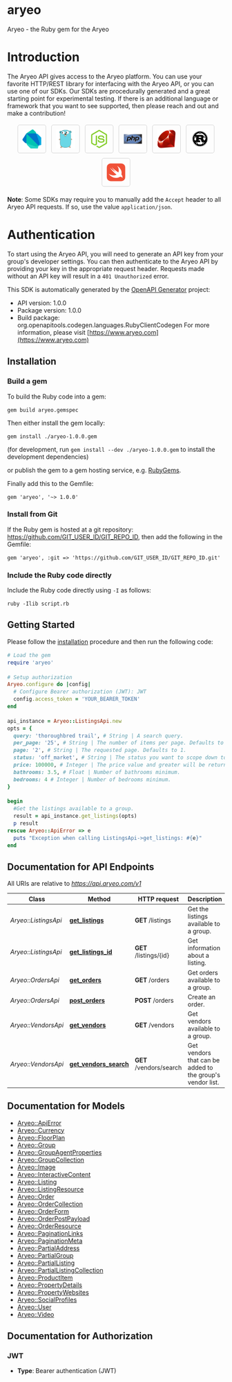 # aryeo

Aryeo - the Ruby gem for the Aryeo

# Introduction
The Aryeo API gives access to the Aryeo platform. You can use your favorite HTTP/REST library for interfacing with the Aryeo API, or you can use one of our SDKs. Our SDKs are procedurally generated and a great starting point for experimental testing. If there is an additional language or framework that you want to see supported, then please reach and out and make a contribution!

<p align="center"> <a href="https://github.com/AryeoHQ/aryeo-api-dart-sdk"><img src="https://raw.githubusercontent.com/AryeoHQ/aryeo-api-docs/master/public/images/dart.svg" alt="Dart" width="44" style="padding:10px;border: 1px solid #d3d3d3;border-radius: 5px;margin:4px;"/></a> <a href="https://github.com/AryeoHQ/aryeo-api-go-sdk"><img src="https://raw.githubusercontent.com/AryeoHQ/aryeo-api-docs/master/public/images/go.svg" alt="Go" width="44" style="padding:10px;border: 1px solid #d3d3d3;border-radius: 5px;margin:4px;"/></a> <a href="https://github.com/AryeoHQ/aryeo-api-js-sdk"><img src="https://raw.githubusercontent.com/AryeoHQ/aryeo-api-docs/master/public/images/js.svg" alt="Node JS" width="44" style="padding:10px;border: 1px solid #d3d3d3;border-radius: 5px;margin:4px;"/></a> <a href="https://github.com/AryeoHQ/aryeo-api-php-sdk"><img src="https://raw.githubusercontent.com/AryeoHQ/aryeo-api-docs/master/public/images/php.svg" alt="PHP" width="44" style="padding:10px;border: 1px solid #d3d3d3;border-radius: 5px;margin:4px;"/></a> <a href="https://github.com/AryeoHQ/aryeo-api-ruby-sdk"><img src="https://raw.githubusercontent.com/AryeoHQ/aryeo-api-docs/master/public/images/ruby.svg" alt="Ruby" width="44" style="padding:10px;border: 1px solid #d3d3d3;border-radius: 5px;margin:4px;"/></a> <a href="https://github.com/AryeoHQ/aryeo-api-rust-sdk"><img src="https://raw.githubusercontent.com/AryeoHQ/aryeo-api-docs/master/public/images/rust.svg" alt="Rust" width="44" style="padding:10px;border: 1px solid #d3d3d3;border-radius: 5px;margin:4px;"/></a> <a href="https://github.com/AryeoHQ/aryeo-api-swift-sdk"><img src="https://raw.githubusercontent.com/AryeoHQ/aryeo-api-docs/master/public/images/swift.svg" alt="Swift" width="44" style="padding:10px;border: 1px solid #d3d3d3;border-radius: 5px;margin:4px;"/></a> </p>

**Note**: Some SDKs may require you to manually add the `Accept` header to all Aryeo API requests. If so, use the value `application/json`.

# Authentication
To start using the Aryeo API, you will need to generate an API key from your group's developer settings. You can then authenticate to the Aryeo API by providing your key in the appropriate request header. Requests made without an API key will result in a `401 Unauthorized` error.


This SDK is automatically generated by the [OpenAPI Generator](https://openapi-generator.tech) project:

- API version: 1.0.0
- Package version: 1.0.0
- Build package: org.openapitools.codegen.languages.RubyClientCodegen
For more information, please visit [https://www.aryeo.com](https://www.aryeo.com)

## Installation

### Build a gem

To build the Ruby code into a gem:

```shell
gem build aryeo.gemspec
```

Then either install the gem locally:

```shell
gem install ./aryeo-1.0.0.gem
```

(for development, run `gem install --dev ./aryeo-1.0.0.gem` to install the development dependencies)

or publish the gem to a gem hosting service, e.g. [RubyGems](https://rubygems.org/).

Finally add this to the Gemfile:

    gem 'aryeo', '~> 1.0.0'

### Install from Git

If the Ruby gem is hosted at a git repository: https://github.com/GIT_USER_ID/GIT_REPO_ID, then add the following in the Gemfile:

    gem 'aryeo', :git => 'https://github.com/GIT_USER_ID/GIT_REPO_ID.git'

### Include the Ruby code directly

Include the Ruby code directly using `-I` as follows:

```shell
ruby -Ilib script.rb
```

## Getting Started

Please follow the [installation](#installation) procedure and then run the following code:

```ruby
# Load the gem
require 'aryeo'

# Setup authorization
Aryeo.configure do |config|
  # Configure Bearer authorization (JWT): JWT
  config.access_token = 'YOUR_BEARER_TOKEN'
end

api_instance = Aryeo::ListingsApi.new
opts = {
  query: 'thoroughbred trail', # String | A search query.
  per_page: '25', # String | The number of items per page. Defaults to 25.
  page: '2', # String | The requested page. Defaults to 1.
  status: 'off_market', # String | The status you want to scope down to, example sold,  coming_soon,  for_sale, sold
  price: 100000, # Integer | The price value and greater will be returned.
  bathrooms: 3.5, # Float | Number of bathrooms minimum.
  bedrooms: 4 # Integer | Number of bedrooms minimum.
}

begin
  #Get the listings available to a group.
  result = api_instance.get_listings(opts)
  p result
rescue Aryeo::ApiError => e
  puts "Exception when calling ListingsApi->get_listings: #{e}"
end

```

## Documentation for API Endpoints

All URIs are relative to *https://api.aryeo.com/v1*

Class | Method | HTTP request | Description
------------ | ------------- | ------------- | -------------
*Aryeo::ListingsApi* | [**get_listings**](docs/ListingsApi.md#get_listings) | **GET** /listings | Get the listings available to a group.
*Aryeo::ListingsApi* | [**get_listings_id**](docs/ListingsApi.md#get_listings_id) | **GET** /listings/{id} | Get information about a listing.
*Aryeo::OrdersApi* | [**get_orders**](docs/OrdersApi.md#get_orders) | **GET** /orders | Get orders available to a group.
*Aryeo::OrdersApi* | [**post_orders**](docs/OrdersApi.md#post_orders) | **POST** /orders | Create an order.
*Aryeo::VendorsApi* | [**get_vendors**](docs/VendorsApi.md#get_vendors) | **GET** /vendors | Get vendors available to a group.
*Aryeo::VendorsApi* | [**get_vendors_search**](docs/VendorsApi.md#get_vendors_search) | **GET** /vendors/search | Get vendors that can be added to the group's vendor list.


## Documentation for Models

 - [Aryeo::ApiError](docs/ApiError.md)
 - [Aryeo::Currency](docs/Currency.md)
 - [Aryeo::FloorPlan](docs/FloorPlan.md)
 - [Aryeo::Group](docs/Group.md)
 - [Aryeo::GroupAgentProperties](docs/GroupAgentProperties.md)
 - [Aryeo::GroupCollection](docs/GroupCollection.md)
 - [Aryeo::Image](docs/Image.md)
 - [Aryeo::InteractiveContent](docs/InteractiveContent.md)
 - [Aryeo::Listing](docs/Listing.md)
 - [Aryeo::ListingResource](docs/ListingResource.md)
 - [Aryeo::Order](docs/Order.md)
 - [Aryeo::OrderCollection](docs/OrderCollection.md)
 - [Aryeo::OrderForm](docs/OrderForm.md)
 - [Aryeo::OrderPostPayload](docs/OrderPostPayload.md)
 - [Aryeo::OrderResource](docs/OrderResource.md)
 - [Aryeo::PaginationLinks](docs/PaginationLinks.md)
 - [Aryeo::PaginationMeta](docs/PaginationMeta.md)
 - [Aryeo::PartialAddress](docs/PartialAddress.md)
 - [Aryeo::PartialGroup](docs/PartialGroup.md)
 - [Aryeo::PartialListing](docs/PartialListing.md)
 - [Aryeo::PartialListingCollection](docs/PartialListingCollection.md)
 - [Aryeo::ProductItem](docs/ProductItem.md)
 - [Aryeo::PropertyDetails](docs/PropertyDetails.md)
 - [Aryeo::PropertyWebsites](docs/PropertyWebsites.md)
 - [Aryeo::SocialProfiles](docs/SocialProfiles.md)
 - [Aryeo::User](docs/User.md)
 - [Aryeo::Video](docs/Video.md)


## Documentation for Authorization


### JWT

- **Type**: Bearer authentication (JWT)

